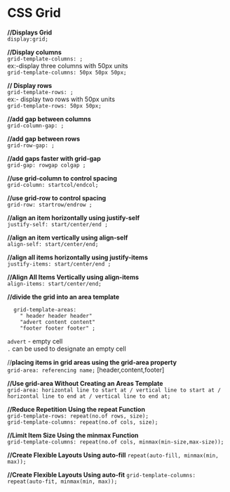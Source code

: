 # CSS Grid

**//Displays Grid**<br/>
```display:grid;``` 

**//Display columns <br/>**
```grid-template-columns: ;``` <br/>
     ex:-display three columns with 50px units<br/>
        ```grid-template-columns: 50px 50px 50px;```
  
**// Display rows**<br/>
```grid-template-rows: ;``` <br/>
     ex:- display two rows with 50px units<br/>
         ```grid-template-rows: 50px 50px;```

**//add gap between columns** <br/>
```grid-column-gap: ;```<br/>

**//add gap between rows**<br/>
```grid-row-gap: ;```<br/>

**//add gaps faster with grid-gap**<br/>
```grid-gap: rowgap colgap ;```<br/>

**//use grid-column to control spacing**<br/>
```grid-column: startcol/endcol;```<br/>

**//use grid-row to control spacing**<br/>
```grid-row: startrow/endrow ;```<br/>

**//align an item horizontally using justify-self**<br/>
```justify-self: start/center/end ;```<br/>

**//align an item vertically using align-self**<br/>
```align-self: start/center/end;```<br/>

**//align all items horizontally using justify-items**<br/>
```justify-items: start/center/end ;```<br/>

**//Align All Items Vertically using align-items**<br/>
```align-items: start/center/end;```<br/>

**//divide the grid into an area template**<br/>
```
  grid-template-areas: 
	" header header header"
	"advert content content"
	"footer footer footer" ;
  ```
```advert``` - empty cell <br/>
```.``` can be used to designate an empty cell<br/>

//**placing items in grid areas using the grid-area property**<br/>
```grid-area: referencing name;``` [header,content,footer]<br/>

**//Use grid-area Without Creating an Areas Template**<br/>
```grid-area: horizontal line to start at / vertical line to start at / horizontal line to end at / vertical line to end at;```

**//Reduce Repetition Using the repeat Function**<br/>
```grid-template-rows: repeat(no.of rows, size);```<br/>
```grid-template-columns: repeat(no.of cols, size);```<br/>

**//Limit Item Size Using the minmax Function**<br/>
```grid-template-columns: repeat(no.of cols, minmax(min-size,max-size));```<br/>

**//Create Flexible Layouts Using auto-fill**
```repeat(auto-fill, minmax(min, max));```

**//Create Flexible Layouts Using auto-fit**
```grid-template-columns: repeat(auto-fit, minmax(min, max));```


